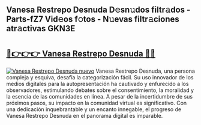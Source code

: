 ## Vanesa Restrepo Desnuda D𝚎sn𝚞dos filtr𝚊dos - Parts-fZ7 Vid𝚎os f𝚘tos - N𝚞evas filtr𝚊ciones atr𝚊ctivas GKN3E

# <h2><a href="http://mb7um1r.tromn.icu/?c=Vanesa+Restrepo+Desnuda">🔗👉👉👉 Vanesa Restrepo Desnuda 🔗🔗</a></h2>

[![Vanesa Restrepo Desnuda nuevo](https://i.imgur.com/pEAQMta.gif)](http://mb7um1r.tromn.icu/?c=Vanesa+Restrepo+Desnuda)
Vanesa Restrepo Desnuda, una persona compleja y esquiva, desafía la categorización fácil. Su uso innovador de los medios digitales para la autopresentación ha cautivado y enfurecido a los observadores, estimulando debates sobre el consentimiento, la moralidad y la esencia de las comunidades en línea. A pesar de la incertidumbre de sus próximos pasos, su impacto en la comunidad virtual es significativo. Con una dedicación inquebrantable y un encanto innegable, el progreso de Vanesa Restrepo Desnuda en el panorama digital es imparable.
